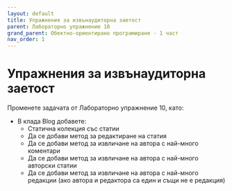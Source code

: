 ```yaml
---
layout: default
title: Упражнения за извънаудиторна заетост
parent: Лабораторно упражнение 10
grand_parent: Обектно-ориентирано програмиране - 1 част
nav_order: 1
---
```

# Упражнения за извънаудиторна заетост

Променете задачата от Лабораторно упражнение 10, като:

* В клада Blog добавете:
  * Статична колекция със статии
  * Да се добави метод за редактиране на статия
  * Да се добави метод за извличане на автора с най-много коментари
  * Да се добави метод за извличане на автора с най-много авторски статии
  * Да се добави метод за извличане на автора с най-много редакции (ако автора и редактора са един и същи не е редакция)
